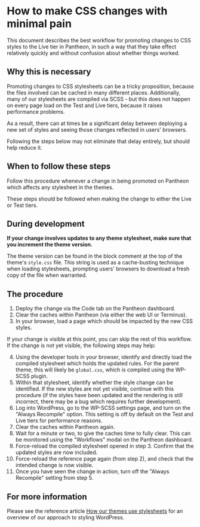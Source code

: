 # How to make CSS changes with minimal pain

This document describes the best workflow for promoting changes to CSS styles
to the Live tier in Pantheon, in such a way that they take effect relatively
quickly and without confusion about whether things worked.

## Why this is necessary

Promoting changes to CSS stylesheets can be a tricky proposition, because the
files involved can be cached in many different places. Additionally, many of
our stylesheets are compiled via SCSS - but this does not happen on every page
load on the Test and Live tiers, because it raises performance problems.

As a result, there can at times be a significant delay between deploying a new
set of styles and seeing those changes reflected in users' browsers.

Following the steps below may not eliminate that delay entirely, but should help
reduce it.

## When to follow these steps

Follow this procedure whenever a change in being promoted on Pantheon which
affects any stylesheet in the themes.

These steps should be followed when making the change to either the Live or Test
tiers.

## During development

**If your change involves updates to any theme stylesheet, make sure that you
increment the theme version.**

The theme version can be found in the block comment at the top of the theme's
`style.css` file. This string is used as a cache-busting technique when loading
stylesheets, prompting users' browsers to download a fresh copy of the file
when warranted.

## The procedure

1. Deploy the change via the Code tab on the Pantheon dashboard.
2. Clear the caches within Pantheon (via either the web UI or Terminus).
3. In your browser, load a page which should be impacted by the new CSS styles.

If your change is visible at this point, you can skip the rest of this workflow.
If the change is not yet visible, the following steps may help:

4. Using the developer tools in your browser, identify and directly load the
   compiled stylesheet which holds the updated rules. For the parent theme, this
   will likely be `global.css`, which is compiled using the WP-SCSS plugin.
5. Within that stylesheet, identify whether the style change can be identified.
   If the new styles are not yet visible, continue with this procedure (if the
   styles have been updated and the rendering is still incorrect, there may be a
   bug which requires further development).
6. Log into WordPress, go to the WP-SCSS settings page, and turn on the "Always
   Recompile" option. This setting is off by default on the Test and Live tiers
   for performance reasons.
7. Clear the caches within Pantheon again.
8. Wait for a minute or two, to give the caches time to fully clear. This can be
   monitored using the "Workflows" modal on the Pantheon dashboard.
9. Force-reload the compiled stylesheet opened in step 3. Confirm that the
   updated styles are now included.
10. Force-reload the reference page again (from step 2), and check that the
    intended change is now visible.
11. Once you have seen the change in action, turn off the "Always Recompile"
    setting from step 5.

## For more information

Please see the reference article [How our themes use stylesheets](https://github.com/MITLibraries/mitlib-wp-network/blob/master/docs/reference/theme-styles.md) for an overview of our approach to
styling WordPress.
